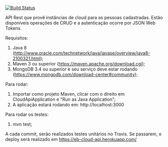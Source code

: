 [![Build Status](https://travis-ci.org/dhiegohenrique/cloud-api.svg?branch=master)](https://travis-ci.org/dhiegohenrique/cloud-api)

API Rest que provê instâncias de cloud para as pessoas cadastradas. Estão disponíveis operações de CRUD e a autenticação ocorre por JSON Web Tokens.

Requisitos:
1) Java 8 (http://www.oracle.com/technetwork/java/javase/overview/java8-2100321.html);
2) Maven 3 ou superior (https://maven.apache.org/download.cgi);
3) MongoDB 3.4 ou superior e seu serviço deve estar rodando (https://www.mongodb.com/download-center#community);
	
Para rodar:
1) Importar como projeto Maven, clicar com o direito em CloudApiApplication e "Run as Java Application";
2) A aplicação estará rodando em: http://localhost:3000

Para rodar os testes:
1) mvn test;

A cada commit, serão realizados testes unitários no Travis. Se passarem, o deploy será realizado em https://eb-cloud-api.herokuapp.com/